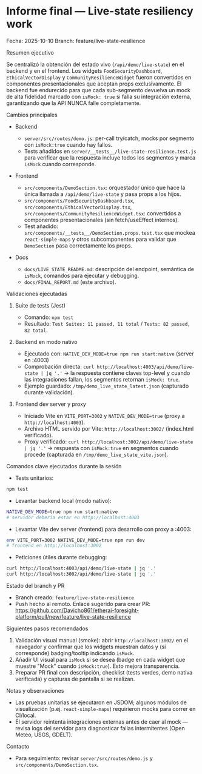 # Informe final — Live-state resiliency work

Fecha: 2025-10-10
Branch: feature/live-state-resilience

Resumen ejecutivo

Se centralizó la obtención del estado vivo (`/api/demo/live-state`) en el backend y en el frontend. Los widgets `FoodSecurityDashboard`, `EthicalVectorDisplay` y `CommunityResilienceWidget` fueron convertidos en componentes presentacionales que aceptan props exclusivamente. El backend fue endurecido para que cada sub-segmento devuelva un mock de alta fidelidad marcado con `isMock: true` si falla su integración externa, garantizando que la API NUNCA falle completamente.

Cambios principales

- Backend
  - `server/src/routes/demo.js`: per-call try/catch, mocks por segmento con `isMock:true` cuando hay fallos.
  - Tests añadidos en `server/__tests__/live-state-resilience.test.js` para verificar que la respuesta incluye todos los segmentos y marca `isMock` cuando corresponde.

- Frontend
  - `src/components/DemoSection.tsx`: orquestador único que hace la única llamada a `/api/demo/live-state` y pasa props a los hijos.
  - `src/components/FoodSecurityDashboard.tsx`, `src/components/EthicalVectorDisplay.tsx`, `src/components/CommunityResilienceWidget.tsx`: convertidos a componentes presentacionales (sin fetch/useEffect internos).
  - Test añadido: `src/components/__tests__/DemoSection.props.test.tsx` que mockea `react-simple-maps` y otros subcomponentes para validar que `DemoSection` pasa correctamente los props.

- Docs
  - `docs/LIVE_STATE_README.md`: descripción del endpoint, semántica de `isMock`, comandos para ejecutar y debugging.
  - `docs/FINAL_REPORT.md` (este archivo).

Validaciones ejecutadas

1. Suite de tests (Jest)
   - Comando: `npm test`
   - Resultado: `Test Suites: 11 passed, 11 total` / `Tests: 82 passed, 82 total`.

2. Backend en modo nativo
   - Ejecutado con: `NATIVE_DEV_MODE=true npm run start:native` (server en :4003)
   - Comprobación directa: `curl http://localhost:4003/api/demo/live-state | jq '.'` -> la respuesta contiene claves top-level y cuando las integraciones fallan, los segmentos retornan `isMock: true`.
   - Ejemplo guardado: `/tmp/demo_live_state_latest.json` (capturado durante validación).

3. Frontend dev server y proxy
   - Iniciado Vite en `VITE_PORT=3002` y `NATIVE_DEV_MODE=true` (proxy a `http://localhost:4003`).
   - Archivo HTML servido por Vite: `http://localhost:3002/` (index.html verificado).
   - Proxy verificado: `curl http://localhost:3002/api/demo/live-state | jq '.'` -> respuesta con `isMock:true` en segmentos cuando procede (capturada en `/tmp/demo_live_state_vite.json`).

Comandos clave ejecutados durante la sesión

- Tests unitarios:

```bash
npm test
```

- Levantar backend local (modo nativo):

```bash
NATIVE_DEV_MODE=true npm run start:native
# servidor debería estar en http://localhost:4003
```

- Levantar Vite dev server (frontend) para desarrollo con proxy a :4003:

```bash
env VITE_PORT=3002 NATIVE_DEV_MODE=true npm run dev
# frontend en http://localhost:3002
```

- Peticiones útiles durante debugging:

```bash
curl http://localhost:4003/api/demo/live-state | jq '.'
curl http://localhost:3002/api/demo/live-state | jq '.'
```

Estado del branch y PR

- Branch creado: `feature/live-state-resilience`
- Push hecho al remoto. Enlace sugerido para crear PR:
  https://github.com/Davicho861/etherai-foresight-platform/pull/new/feature/live-state-resilience

Siguientes pasos recomendados

1. Validación visual manual (smoke): abrir `http://localhost:3002/` en el navegador y confirmar que los widgets muestran datos y (si corresponde) badging/tooltip indicando `isMock`.
2. Añadir UI visual para `isMock` si se desea (badge en cada widget que muestre "Mock" cuando `isMock:true`). Esto mejora transparencia.
3. Preparar PR final con descripción, checklist (tests verdes, demo nativa verificada) y capturas de pantalla si se realizan.

Notas y observaciones

- Las pruebas unitarias se ejecutaron en JSDOM; algunos módulos de visualización (p.ej. `react-simple-maps`) requirieron mocks para correr en CI/local.
- El servidor reintenta integraciones externas antes de caer al mock — revisa logs del servidor para diagnosticar fallas intermitentes (Open Meteo, USGS, GDELT).

Contacto

- Para seguimiento: revisar `server/src/routes/demo.js` y `src/components/DemoSection.tsx`.

